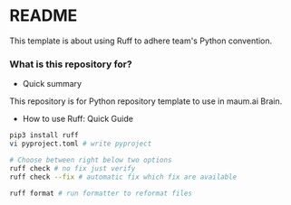 # README

This template is about using Ruff to adhere team's Python convention.

### What is this repository for?

* Quick summary  

This repository is for Python repository template to use in maum.ai Brain.

* How to use Ruff: Quick Guide  

```bash
pip3 install ruff
vi pyproject.toml # write pyproject

# Choose between right below two options
ruff check # no fix just verify 
ruff check --fix # automatic fix which fix are available 

ruff format # run formatter to reformat files 
```
